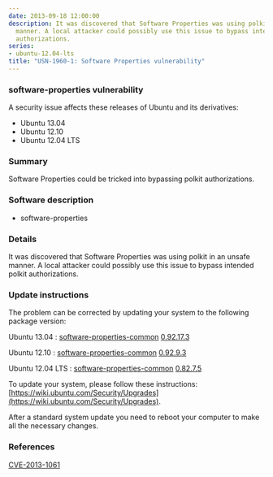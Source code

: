 ```yaml
---
date: 2013-09-18 12:00:00
description: It was discovered that Software Properties was using polkit in an unsafe
  manner. A local attacker could possibly use this issue to bypass intended polkit
  authorizations.
series:
- ubuntu-12.04-lts
title: "USN-1960-1: Software Properties vulnerability"
---
```



### software-properties vulnerability

A security issue affects these releases of Ubuntu and its derivatives:

* Ubuntu 13.04
* Ubuntu 12.10
* Ubuntu 12.04 LTS

### Summary

Software Properties could be tricked into bypassing polkit authorizations. 

### Software description

* software-properties 

### Details

It was discovered that Software Properties was using polkit in an unsafe manner. A local attacker could possibly use this issue to bypass intended polkit authorizations. 

### Update instructions

The problem can be corrected by updating your system to the following package version:

Ubuntu 13.04
 : [software-properties-common](https://launchpad.net/ubuntu/+source/software-properties) <span> [0.92.17.3](https://launchpad.net/ubuntu/+source/software-properties/0.92.17.3) </span> 

Ubuntu 12.10
 : [software-properties-common](https://launchpad.net/ubuntu/+source/software-properties) <span> [0.92.9.3](https://launchpad.net/ubuntu/+source/software-properties/0.92.9.3) </span> 

Ubuntu 12.04 LTS
 : [software-properties-common](https://launchpad.net/ubuntu/+source/software-properties) <span> [0.82.7.5](https://launchpad.net/ubuntu/+source/software-properties/0.82.7.5) </span> 

To update your system, please follow these instructions: [https://wiki.ubuntu.com/Security/Upgrades](https://wiki.ubuntu.com/Security/Upgrades).

After a standard system update you need to reboot your computer to make all the necessary changes. 

### References

 
 [CVE-2013-1061](http://people.ubuntu.com/~ubuntu-security/cve/CVE-2013-1061)